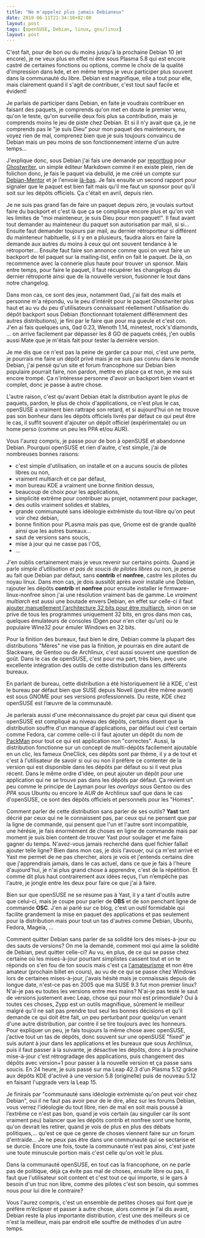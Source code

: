 ```yaml
---
title: "Ne m'appelez plus jamais Debianeux"
date: 2018-06-11T21:34:18+02:00
layout: post
tags: [openSUSE, Debian, linux, gnu/linux]
layout: post
---
```


C'est fait, pour de bon ou du moins jusqu'à la prochaine Debian 10 (et encore), je ne veux plus en effet ni être sous Plasma 5.8 qui est encore castré de certaines fonctions ou options, comme le choix de la qualité d'impression dans kde, et en même temps je veux participer plus souvent dans la communauté du libre. Debian est magnifique, elle a tout pour elle, mais clairement quand il s'agit de contribuer, c'est tout sauf facile et évident! 

Je parlais de participer dans Debian, en faite je voudrais contribuer en faisant des paquets, je comprends qu'on met en doute le premier venu, qu'on le teste, qu'on surveille deux fois plus sa contribution, mais je comprends moins le jeu de piste chez Debian. Et si il n'y avait que ça, je ne comprends pas le "je suis Dieu" pour mon paquet des mainteneurs, ne voyez rien de mal, comprenez bien que je suis toujours convaincu de Debian mais un peu moins de son fonctionnement interne d'un autre temps...

J'explique donc, sous Debian j'ai fais une demande par [reportbug](https://packages.debian.org/search?keywords=reportbug&searchon=names&exact=1&suite=all&section=main) pour [Ghostwriter](http://wereturtle.github.io/ghostwriter/), un simple éditeur Markdown comme il en existe plein, rien de folichon donc, je fais le paquet via debuild, je me créé un compte sur [Debian-Mentor](https://mentors.debian.net/) et je l'envoie [là-bas](https://mentors.debian.net/package/ghostwriter). Je fais ensuite un second rapport pour signaler que le paquet est bien fait mais qu'il me faut un sponsor pour qu'il soit sur les dépôts officiels. Ça c'était en avril, depuis rien.

Je ne suis pas grand fan de faire un paquet depuis zéro, je voulais surtout faire du backport et c'est là que ça se complique encore plus et qu'on voit les limites de "moi mainteneur, je suis Dieu pour mon paquet!". Il faut avant tout demander au mainteneur du paquet son autorisation par mail, si si... Ensuite faut demander toujours par mail, au dernier rétroporteur si différent du mainteneur habituelle, si il y en a plusieurs, faudra alors en faire la demande aux autres du moins à ceux qui ont souvent tendance à le rétroporter... Ensuite faut faire son annonce comme quoi on veut faire un backport de tel paquet sur la mailing-list, enfin on fait le paquet. De là, on recommence avec la connerie plus haute pour trouver un sponsor. Mais entre temps, pour faire le paquet, il faut récupérer les changelogs du dernier rétroporté ainsi que de la nouvelle version, fusionner le tout dans notre changelog.

Dans mon cas, ce sont des jeux, notamment 0ad, j'ai fait des mails et personne m'a répondu, vu le peu d’intérêt pour le paquet Ghostwriter plus haut et au vu du peu d'utilisateurs connaissant réellement l'utilisation du dépôt backport sous Debian (fonctionnant totalement différemment des autres distributions), je fini par le faire que pour ma gueule et c'est con. J'en ai fais quelques uns, 0ad 0.23,  Wenoth 1.14, minetest, rock's'diamonds, ... on arrive facilement par dépasser les 8 GO de paquets créés, j'en oublis aussi Mate que je m'étais fait pour tester la dernière version.

Je me dis que ce n'est pas la peine de garder ça pour moi, c'est une perte, je pourrais me faire un dépôt privé mais je ne suis pas connu dans le monde Debian, j'ai pensé qu'un site et forum francophone sur Debian bien populaire pourrait faire, non pardon, mettre en place ça et non, je me suis encore trompé. Ça n'intéresse personne d'avoir un backport bien vivant et complet, donc je passe à autre chose.

L'autre raison, c'est qu'avant Debian était la distribution ayant le plus de paquets, pardon, le plus de choix d'applications, ce n'est plus le cas, openSUSE a vraiment bien rattrapé son retard, et si aujourd'hui on ne trouve pas son bonheur dans les dépôts officiels livrés par défaut ce qui peut être le cas, il suffit souvent d'ajouter un dépôt officiel (expérimentale) ou un home perso (comme un peu les PPA et/ou AUR).

Vous l'aurez compris, je passe pour de bon à openSUSE et abandonne Debian. Pourquoi openSUSE et rien d'autre, c'est simple, j'ai de nombreuses bonnes raisons:

- c'est simple d'utilisation, on installe et on a aucuns soucis de pilotes libres ou non,
- vraiment multiarch et ce par défaut,
- mon bureau KDE a vraiment une bonne finition dessus,
- beaucoup de choix pour les applications,
- simplicité extrême pour contribuer au projet, notamment pour packager,
- des outils vraiment solides et stables,
- grande communauté sans idéologie extrémiste du tout-libre qu'on peut voir chez debian,
- bonne finition pour PLasma mais pas que, Gnome est de grande qualité ainsi que les autres bureaux...
- saut de versions sans soucis,
- mise à jour qui ne casse pas l'OS,
- ...

J'en oublis certainement mais je veux revenir sur certains points. Quand je parle *simple d'utilisation et pas de soucis de pilotes libres ou non*, je pense au fait que Debian par défaut, sans **contrib** et **nonfree**, castre les pilotes du noyau linux. Dans mon cas, je dois aussitôt après avoir installé une Debian, rajouter les dépôts **contrib** et **nonfree** pour ensuite installer le firmware-linux-nonfree sinon j'ai une résolution vraiment bas de gamme. Le *vraiment multiarch* est aussi une boutade envers Debian, en effet sur celle-ci il faut [ajouter manuellement l'architecture 32 bits pour être multiarch](https://wiki.debian.org/fr/Multiarch/HOWTO), sinon on se prive de tous les programmes uniquement 32 bits, en gros dans mon cas, quelques émulateurs de consoles (Dgen pour n'en citer qu'un) ou le populaire Wine32 pour émuler Windows en 32 bits.

Pour la finition des bureaux, faut bien le dire, Debian comme la plupart des distributions "Mères" ne vise pas la finition, je pourrais en dire autant de Slackware, de Gentoo ou de Archlinux, c'est aussi souvent une question de goût. Dans le cas de openSUSE, c'est pour ma part, très bien, avec une excellente intégration des outils de cette distribution dans les différents bureaux.

En parlant de bureau, cette distribution a été historiquement lié à KDE, c'est le bureau par défaut bien que SUSE depuis Novell (peut être même avant) est sous GNOME pour ses versions professionnels. Du reste, KDE chez openSUSE est l’œuvre de la communauté.

Je parlerais aussi d'une méconnaissance du projet par ceux qui disent que openSUSE est compliqué au niveau des dépôts, certains disent que la distribution souffre d'un manque d'applications, par défaut oui c'est certain comme Fedora, car comme celle-ci il faut ajouter un dépôt du nom de [PackMan](http://packman.links2linux.org/) pour tout ce qui est application non "correctes". Aussi, la distribution fonctionne sur un concept de multi-dépôts facilement ajoutable en un clic, les fameux OneClick, ces dépôts sont par thème, il y a de tout et c'est à l'utilisateur de savoir si oui ou non il préfère ce contenter de la version qui est disponible dans les dépôts par défaut ou si il veut plus récent. Dans le même ordre d'idée, on peut ajouter un dépôt pour une application qui ne se trouve pas dans les dépôts par défaut. Ça revient un peu comme le principe de Layman pour les *overlays* sous Gentoo ou des *PPA* sous Ubuntu ou encore le *AUR* de Archlinux sauf que dans le cas d'openSUSE, ce sont des dépôts officiels et personnels pour les "Homes".

Comment parler de cette distribution sans parler de ses outils? **Yast** tant décrié par ceux qui ne le connaissent pas, par ceux qui ne pensent que par la ligne de commande, qui pensent que l'un et l'autre sont incompatible, une hérésie, je fais énormément de choses en ligne de commande mais par moment je suis bien content de trouver Yast pour soulager et me faire gagner du temps. N'avez-vous jamais recherché dans quel fichier fallait ajouter telle ligne? Bien dans mon cas, je dois l'avouer, oui ça m'est arrivé et Yast me permet de ne pas chercher, alors je vois et j'entends certains dire que j'apprendrais jamais, dans le cas actuel, dans ce que je fais à l'heure d'aujourd'hui, je n'ai plus grand chose à apprendre, c'est de la répétition. Et comme dit plus haut contrairement aux idées reçus, l'un n’empêche pas l'autre, je jongle entre les deux pour faire ce que j'ai à faire.

Bien sur que openSUSE ne se résume pas à Yast, il y a tant d'outils autre que celui-ci, mais je coupe pour parler de **OBS** et de son penchant ligne de commande **OSC**. J'en ai parlé sur ce blog, c'est un outil formidable qui facilite grandement la mise en paquet des applications et pas seulement pour la distribution mais pour tout un tas d'autres comme Debian, Ubuntu, Fedora, Mageia, ...

Comment quitter Debian sans parler de sa solidité lors des mises-à-jour ou des sauts de versions? On me la demandé, comment moi qui aime la solidité de Debian, peut quitter celle-ci? Au vu, en plus, de ce qui se passe chez certaine où les mises-à-jour pourtant simplistes cassent tout et on te réponds on s'en fou de ton soucis mais c'est ça [l'amateurisme](http://dictionnaire.sensagent.leparisien.fr/amateurisme/fr-fr/) et non être amateur (prochain billet en cours), au vu de ce qui se passe chez Windows lors de certaines mises-à-jour, j'avais hésité mais je connaissais depuis de longue date, n'est-ce pas en 2005 que ma SUSE 9.3 fut mon premier linux? N'ai-je pas eu toutes les versions entre mes mains? N'ai-je pas testé le saut de versions justement avec Leap, chose qui pour moi est primordiale? Oui à toutes ces choses, Zypp est un outils magnifique, sûrement le meilleur malgré qu'il ne sait pas prendre tout seul les bonnes décisions et qu'il demande ce qui doit être fait, un peu perturbant pour quelqu'un venant d'une autre distribution, par contre il se tire toujours avec les honneurs. Pour expliquer un peu, je fais toujours la même chose avec openSUSE, j’active tout un tas de dépôts, donc souvent sur une openSUSE "fixed" je suis autant à jour dans les applications et les bureaux que sous Archlinux, puis il faut passer à la suivante, je désactive les dépôts, donc à la prochaine mise-à-jour c'est rétrogradage des applications, puis changement des dépôts avec version+1 pour passer à la nouvelle version et ça passe sans soucis. En 24 heure, je suis passé sur ma Leap 42.3 d'un Plasma 5.12 grâce aux dépôts KDE d'activé à une version 5.8 (originelle) puis de nouveau 5.12 en faisant l'upgrade vers la Leap 15.

Je finirais par "communauté sans idéologie extrémiste qu'on peut voir chez Debian", oui il ne faut pas avoir peur de le dire, allez sur les forums Debian, vous verrez l'idéologie du tout libre, rien de mal en soit mais poussé à l’extrême ce n'est pas bon, quand je vois certain (au singulier car ils sont vraiment peu) balancer que les dépôts contrib et nonfree sont une honte, qu'on devrait les retirer, quand je vois de plus en plus des débats politiques,...  qu'est ce que ce genre de choses viennent faire sur un forum d'entraide... Je ne peux pas être dans une communauté qui se sectarise et se durcie. Encore une fois, toute la communauté n'est pas ainsi, c'est juste une toute minuscule portion mais c'est celle qu'on voit le plus.

Dans la communauté openSUSE, en tout cas la francophone, on ne parle pas de politique, déjà ça évite pas mal de choses, ensuite libre ou pas, il faut que l'utilisateur soit content et c'est tout ce qui importe, si le gars à besoin d'un truc non libre, comme des pilotes c'est son besoin, qui sommes nous pour lui dire le contraire? 

Vous l'aurez compris, c'est un ensemble de petites choses qui font que je préfère m’éclipser et passer à autre chose, alors comme je l'ai dis avant, Debian reste la plus importante distribution, c'est une des meilleurs si ce n'est la meilleur, mais par endroit elle souffre de méthodes d'un autre temps.
